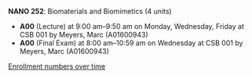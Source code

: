 **NANO 252**: Biomaterials and Biomimetics (4 units)

- **A00** (Lecture) at 9:00 am–9:50 am on Monday, Wednesday, Friday at CSB 001 by Meyers, Marc (A01600943)
- **A00** (Final Exam) at 8:00 am–10:59 am on Wednesday at CSB 001 by Meyers, Marc (A01600943)

[Enrollment numbers over time](./NANO252.tsv)

